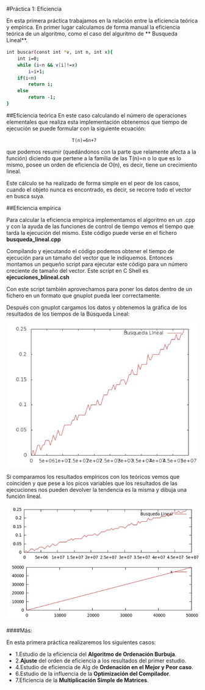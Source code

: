 #Práctica 1: Eficiencia

En esta primera práctica trabajamos en la relación entre la eficiencia teórica y empírica. En primer lugar calculamos de forma manual la eficiencia teórica de un algoritmo, como el caso del alguritmo de ** Busqueda Lineal**.

```sh
int buscar(const int *v, int n, int x){
	int i=0;
    while (i<n && v[i]!=x)
    	i=i+1;
    if(i<n)
    	return i;
    else
    	return -1;
}
```
##Eficiencia teórica
En este caso calculando el número de operaciones elementales que realiza esta implementación obtenemos que tiempo de ejecución se puede formular con la siguiente ecuación: 

							T(n)=6n+7
que podemos resumir (quedándonos con la parte que relamente afecta a la función) diciendo que pertene a la familia de las T(n)=n o lo que es lo mismo, posee un orden de eficiencia de O(n), es decir, tiene un crecimiento lineal.

Este cálculo se ha realizado de forma simple en el peor de los casos, cuando el objeto nunca es encontrado, es decir, se recorre todo el vector en busca suya.

##Eficiencia empírica

Para calcular la eficiencia empírica implementamos el algoritmo en un .cpp y con la ayuda de las funciones de control de tiempo vemos el tiempo que tarda la ejecución del mismo. Este código puede verse en el fichero **busqueda_lineal.cpp**

Compilando y ejecutando el código podemos obtener el tiempo de ejecución para un tamaño del vector que le indiquemos. Entonces montamos un pequeño script para ejecutar este código para un número creciente de tamaño del vector. Este script en C Shell es **ejecuciones_blineal.csh**

Con este script también aprovechamos para poner los datos dentro de un fichero en un formato que gnuplot pueda leer correctamente.

Después con gnuplot cargamos los datos y obtenemos la gráfica de los resultados de los tiempos de la Búsqueda Lineal:

![Con titulo](graficaBusquedaLineal.jpeg "titulo")

Si comparamos los resultados empíricos con los teóricos vemos que coinciden y que pese a los picos variables que los resultados de las ejecuciones nos pueden devolver la tendencia es la misma y dibuja una función lineal.

![](graficaDoble.jpg "titulo")

####Más:

En esta primera práctica realizaremos los siguientes casos:

* 1.Estudio de la eficiencia del **Algoritmo de Ordenación Burbuja**.
* 2.**Ajuste** del orden de eficiencia a los resultados del primer estudio.
* 4.Estudio de eficiencia de Alg de **Ordenación en el Mejor y Peor caso**.
* 6.Estudio de la influencia de la **Optimización del Compilador**.
* 7.Eficiencia de la **Multiplicación Simple de Matrices**.
    



